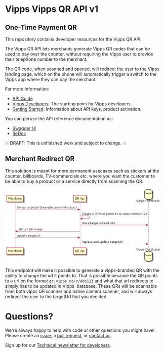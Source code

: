 # Vipps Vipps QR API v1

## One-Time Payment QR 
This repository contains developer resources for the Vipps QR API.

The Vipps QR API lets merchants generate Vipps QR codes that can be used to pay
over the counter, without requiring the Vipps user to provide their telephone
number to the merchant.

The QR code, when scanned and opened, will redirect the user to the Vipps
landing page, which on the phone will automatically trigger a switch to the
Vipps app where they can pay the merchant.

For more information:
* [API Guide](vipps-qr-api.md)
* [Vipps Developers](https://github.com/vippsas/vipps-developers): The starting point for Vipps developers.
* [Getting Started](https://github.com/vippsas/vipps-developers/blob/master/vipps-getting-started.md): Information about API keys, product activation.

You can peruse the API reference documentation as:
* [Swagger UI](https://vippsas.github.io/vipps-qr-api/)
* [ReDoc](https://vippsas.github.io/vipps-qr-api/redoc.html)

💥 DRAFT: This is unfinished work and subject to change. 💥
## Merchant Redirect QR
This solution is meant for more permanent usecases such as stickers at the counter, billboards, TV-commercials etc. where you want the customer to be able to buy a product or a service directly from scanning the QR.

![uml diagram](images/uml-of-merchant-flow.png)

This endpoint will make it possible to generate a vipps-branded QR with the ability to change the url it points to. That is possible because the QR points to a url on the format `qr.vipps.no/r/abc123` and what that url redirects to simply has to be updated in Vipps´ database. These QRs will be scannable from both vipps QR scanner and native camera scanner, and will always redirect the user to the targetUrl that you decided.

# Questions?

We're always happy to help with code or other questions you might have!
Please create an [issue](https://github.com/vippsas/vipps-ecom-api/issues),
a [pull request](https://github.com/vippsas/vipps-ecom-api/pulls),
or [contact us](https://github.com/vippsas/vipps-developers/blob/master/contact.md).

Sign up for our [Technical newsletter for developers](https://github.com/vippsas/vipps-developers/tree/master/newsletters).
